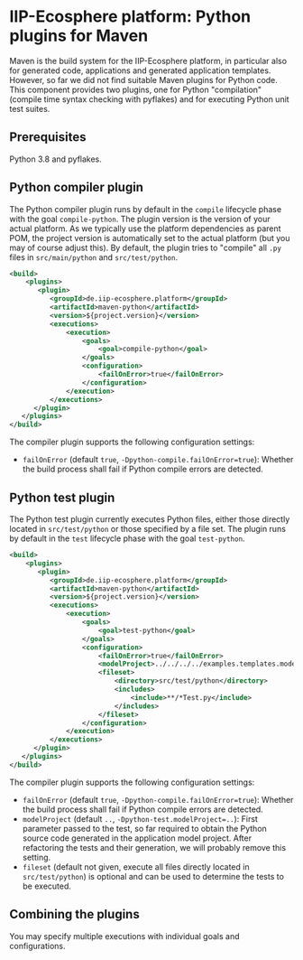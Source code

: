 # IIP-Ecosphere platform: Python plugins for Maven

Maven is the build system for the IIP-Ecosphere platform, in particular also for generated code, applications and generated application templates. However, so far we did not find suitable Maven plugins for Python code. This component provides two plugins, one for Python "compilation" (compile time syntax checking with pyflakes) and for executing Python unit test suites.

## Prerequisites

Python 3.8 and pyflakes.

## Python compiler plugin

The Python compiler plugin runs by default in the `compile` lifecycle phase with the goal `compile-python`. The plugin version is the version of your actual platform. As we typically use the platform dependencies as parent POM, the project version is automatically set to the actual platform (but you may of course adjust this). By default, the plugin tries to "compile" all `.py` files in `src/main/python` and `src/test/python`.

  ```xml
  <build>
      <plugins>
         <plugin>
            <groupId>de.iip-ecosphere.platform</groupId>
            <artifactId>maven-python</artifactId>
            <version>${project.version}</version>
            <executions>
                <execution>
                    <goals>
                        <goal>compile-python</goal>
                    </goals>
                    <configuration>
                        <failOnError>true</failOnError>
                    </configuration>
                </execution>
            </executions>
        </plugin>
     </plugins>
  </build>
  ```

The compiler plugin supports the following configuration settings:
  - `failOnError` (default `true`, `-Dpython-compile.failOnError=true`): Whether the build process shall fail if Python compile errors are detected.
  
  
## Python test plugin

The Python test plugin currently executes Python files, either those directly located in `src/test/python` or those specified by a file set. The plugin runs by default in the `test` lifecycle phase with the goal `test-python`.

  ```xml
  <build>
      <plugins>
         <plugin>
            <groupId>de.iip-ecosphere.platform</groupId>
            <artifactId>maven-python</artifactId>
            <version>${project.version}</version>
            <executions>
                <execution>
                    <goals>
                        <goal>test-python</goal>
                    </goals>
                    <configuration>
                        <failOnError>true</failOnError>
                        <modelProject>../../../../examples.templates.model</modelProject>
                        <fileset>
                            <directory>src/test/python</directory>
                            <includes>
                                <include>**/*Test.py</include>
                            </includes>
                        </fileset>                    
                    </configuration>
                </execution>
            </executions>
        </plugin>
     </plugins>
  </build>
  ```

The compiler plugin supports the following configuration settings:
  - `failOnError` (default `true`, `-Dpython-compile.failOnError=true`): Whether the build process shall fail if Python compile errors are detected.
  - `modelProject` (default `..`, `-Dpython-test.modelProject=..`): First parameter passed to the test, so far required to obtain the Python source code generated in the application model project. After refactoring the tests and their generation, we will probably remove this setting.
  - `fileset` (default not given, execute all files directly located in `src/test/python`) is optional and can be used to determine the tests to be executed.
  
## Combining the plugins

You may specify multiple executions with individual goals and configurations.
  
